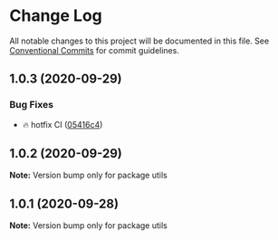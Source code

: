 # Change Log

All notable changes to this project will be documented in this file.
See [Conventional Commits](https://conventionalcommits.org) for commit guidelines.

## 1.0.3 (2020-09-29)


### Bug Fixes

* :fire: hotfix CI ([05416c4](https://github.com/FranciscoFornell/MIST/commit/05416c40b7c008f3ce52f5184ee76f67c7f85973))





## 1.0.2 (2020-09-29)

**Note:** Version bump only for package utils

## 1.0.1 (2020-09-28)

**Note:** Version bump only for package utils

